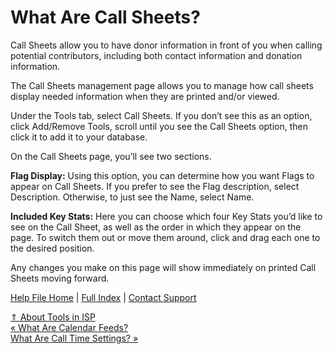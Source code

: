  What Are Call Sheets?
==========

Call Sheets allow you to have donor information in front of you when calling potential contributors, including both contact information and donation information. 

The Call Sheets management page allows you to manage how call sheets display needed information when they are printed and/or viewed. 

Under the Tools tab, select Call Sheets. If you don’t see this as an option, click Add/Remove Tools, scroll until you see the Call Sheets option, then click it to add it to your database. 

On the Call Sheets page, you’ll see two sections.

**Flag Display:** Using this option, you can determine how you want Flags to appear on Call Sheets. If you prefer to see the Flag description, select Description. Otherwise, to just see the Name, select Name. 

**Included Key Stats:** Here you can choose which four Key Stats you’d like to see on the Call Sheet, as well as the order in which they appear on the page. To switch them out or move them around, click and drag each one to the desired position. 

Any changes you make on this page will show immediately on printed Call Sheets moving forward.

[Help File Home](/help/) | [Full Index](/Help-File-Directory/) | [Contact Support](mailto:support@ISPolitical.com)

[⇑ About Tools in ISP](/About-Tools-in-ISP)  
[« What Are Calendar Feeds?](/Calendar-Feeds)  
[What Are Call Time Settings? »](/What-Are-Call-Time-Settings)